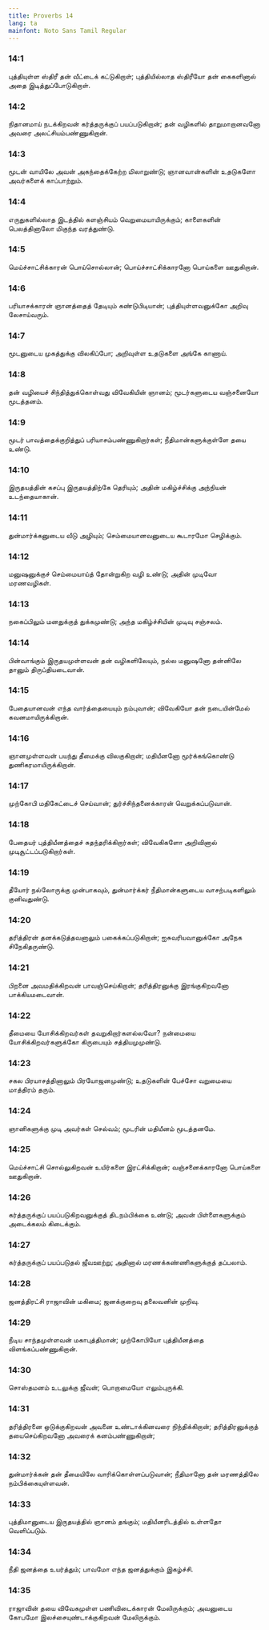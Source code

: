 ```yaml
---
title: Proverbs 14
lang: ta
mainfont: Noto Sans Tamil Regular
---
```


###  14:1

புத்தியுள்ள ஸ்திரீ தன் வீட்டைக் கட்டுகிறாள்; புத்தியில்லாத ஸ்திரீயோ தன் கைகளினால் அதை இடித்துப்போடுகிறாள்.

###  14:2

நிதானமாய் நடக்கிறவன் கர்த்தருக்குப் பயப்படுகிறான்; தன் வழிகளில் தாறுமாறானவனோ அவரை அலட்சியம்பண்ணுகிறான்.

###  14:3

மூடன் வாயிலே அவன் அகந்தைக்கேற்ற மிலாறுண்டு; ஞானவான்களின் உதடுகளோ அவர்களைக் காப்பாற்றும்.

###  14:4

எருதுகளில்லாத இடத்தில் களஞ்சியம் வெறுமையாயிருக்கும்; காளைகளின் பெலத்தினாலோ மிகுந்த வரத்துண்டு.

###  14:5

மெய்ச்சாட்சிக்காரன் பொய்சொல்லான்; பொய்ச்சாட்சிக்காரனோ பொய்களை ஊதுகிறான்.

###  14:6

பரியாசக்காரன் ஞானத்தைத் தேடியும் கண்டுபிடியான்; புத்தியுள்ளவனுக்கோ அறிவு லேசாய்வரும்.

###  14:7

மூடனுடைய முகத்துக்கு விலகிப்போ; அறிவுள்ள உதடுகளை அங்கே காணாய்.

###  14:8

தன் வழியைச் சிந்தித்துக்கொள்வது விவேகியின் ஞானம்; மூடர்களுடைய வஞ்சனையோ மூடத்தனம்.

###  14:9

மூடர் பாவத்தைக்குறித்துப் பரியாசம்பண்ணுகிறார்கள்; நீதிமான்களுக்குள்ளே தயை உண்டு.

###  14:10

இருதயத்தின் கசப்பு இருதயத்திற்கே தெரியும்; அதின் மகிழ்ச்சிக்கு அந்நியன் உடந்தையாகான்.

###  14:11

துன்மார்க்கனுடைய வீடு அழியும்; செம்மையானவனுடைய கூடாரமோ செழிக்கும்.

###  14:12

மனுஷனுக்குச் செம்மையாய்த் தோன்றுகிற வழி உண்டு; அதின் முடிவோ மரணவழிகள்.

###  14:13

நகைப்பிலும் மனதுக்குத் துக்கமுண்டு; அந்த மகிழ்ச்சியின் முடிவு சஞ்சலம்.

###  14:14

பின்வாங்கும் இருதயமுள்ளவன் தன் வழிகளிலேயும், நல்ல மனுஷனோ தன்னிலே தானும் திருப்தியடைவான்.

###  14:15

பேதையானவன் எந்த வார்த்தையையும் நம்புவான்; விவேகியோ தன் நடையின்மேல் கவனமாயிருக்கிறான்.

###  14:16

ஞானமுள்ளவன் பயந்து தீமைக்கு விலகுகிறான்; மதியீனனோ மூர்க்கங்கொண்டு துணிகரமாயிருக்கிறான்.

###  14:17

முற்கோபி மதிகேட்டைச் செய்வான்; துர்ச்சிந்தனைக்காரன் வெறுக்கப்படுவான்.

###  14:18

பேதையர் புத்தியீனத்தைச் சுதந்தரிக்கிறார்கள்; விவேகிகளோ அறிவினால் முடிசூட்டப்படுகிறார்கள்.

###  14:19

தீயோர் நல்லோருக்கு முன்பாகவும், துன்மார்க்கர் நீதிமான்களுடைய வாசற்படிகளிலும் குனிவதுண்டு.

###  14:20

தரித்திரன் தனக்கடுத்தவனாலும் பகைக்கப்படுகிறான்; ஐசுவரியவானுக்கோ அநேக சிநேகிதருண்டு.

###  14:21

பிறனை அவமதிக்கிறவன் பாவஞ்செய்கிறான்; தரித்திரனுக்கு இரங்குகிறவனோ பாக்கியமடைவான்.

###  14:22

தீமையை யோசிக்கிறவர்கள் தவறுகிறார்களல்லவோ? நன்மையை யோசிக்கிறவர்களுக்கோ கிருபையும் சத்தியமுமுண்டு.

###  14:23

சகல பிரயாசத்தினாலும் பிரயோஜனமுண்டு; உதடுகளின் பேச்சோ வறுமையை மாத்திரம் தரும்.

###  14:24

ஞானிகளுக்கு முடி அவர்கள் செல்வம்; மூடரின் மதியீனம் மூடத்தனமே.

###  14:25

மெய்ச்சாட்சி சொல்லுகிறவன் உயிர்களை இரட்சிக்கிறான்; வஞ்சனைக்காரனோ பொய்களை ஊதுகிறான்.

###  14:26

கர்த்தருக்குப் பயப்படுகிறவனுக்குத் திடநம்பிக்கை உண்டு; அவன் பிள்ளைகளுக்கும் அடைக்கலம் கிடைக்கும்.

###  14:27

கர்த்தருக்குப் பயப்படுதல் ஜீவஊற்று; அதினால் மரணக்கண்ணிகளுக்குத் தப்பலாம்.

###  14:28

ஜனத்திரட்சி ராஜாவின் மகிமை; ஜனக்குறைவு தலைவனின் முறிவு.

###  14:29

நீடிய சாந்தமுள்ளவன் மகாபுத்திமான்; முற்கோபியோ புத்தியீனத்தை விளங்கப்பண்ணுகிறான்.

###  14:30

சொஸ்தமனம் உடலுக்கு ஜீவன்; பொறாமையோ எலும்புருக்கி.

###  14:31

தரித்திரனை ஒடுக்குகிறவன் அவனை உண்டாக்கினவரை நிந்திக்கிறான்; தரித்திரனுக்குத் தயைசெய்கிறவனோ அவரைக் கனம்பண்ணுகிறான்;

###  14:32

துன்மார்க்கன் தன் தீமையிலே வாரிக்கொள்ளப்படுவான்; நீதிமானோ தன் மரணத்திலே நம்பிக்கையுள்ளவன்.

###  14:33

புத்திமானுடைய இருதயத்தில் ஞானம் தங்கும்; மதியீனரிடத்தில் உள்ளதோ வெளிப்படும்.

###  14:34

நீதி ஜனத்தை உயர்த்தும்; பாவமோ எந்த ஜனத்துக்கும் இகழ்ச்சி.

###  14:35

ராஜாவின் தயை விவேகமுள்ள பணிவிடைக்காரன் மேலிருக்கும்; அவனுடைய கோபமோ இலச்சையுண்டாக்குகிறவன் மேலிருக்கும்.

